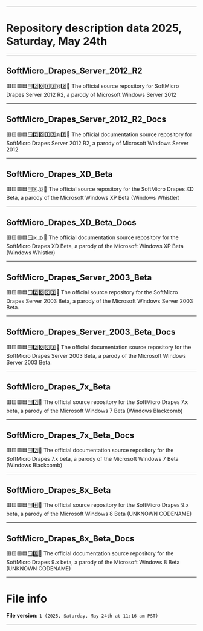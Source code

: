 
***

# Repository description data 2025, Saturday, May 24th

---

## SoftMicro_Drapes_Server_2012_R2

🟥️🟨️🟩️🟦️🪟️2️⃣️0️⃣️1️⃣️2️⃣️🇷2️⃣️💾️ The official source repository for SoftMicro Drapes Server 2012 R2, a parody of Microsoft Windows Server 2012

---

## SoftMicro_Drapes_Server_2012_R2_Docs

🟥️🟨️🟩️🟦️🪟️2️⃣️0️⃣️1️⃣️2️⃣️🇷2️⃣️📖️ The official documentation source repository for SoftMicro Drapes Server 2012 R2, a parody of Microsoft Windows Server 2012

---

## SoftMicro_Drapes_XD_Beta

🟥️🟨️🟩️🟦️🪟️🇽.🇩💾️ The official source repository for the SoftMicro Drapes XD Beta, a parody of the Microsoft Windows XP Beta (Windows Whistler)

---

## SoftMicro_Drapes_XD_Beta_Docs

🟥️🟨️🟩️🟦️🪟️🇽.🇩📖️ The official documentation source repository for the SoftMicro Drapes XD Beta, a parody of the Microsoft Windows XP Beta (Windows Whistler)

---

## SoftMicro_Drapes_Server_2003_Beta

🟥️🟨️🟩️🟦️🪟️2️⃣️0️⃣️0️⃣️3️⃣️💾️ The official source repository for the SoftMicro Drapes Server 2003 Beta, a parody of the Microsoft Windows Server 2003 Beta.

---

## SoftMicro_Drapes_Server_2003_Beta_Docs

🟥️🟨️🟩️🟦️🪟️2️⃣️0️⃣️0️⃣️3️⃣️📖️ The official documentation source repository for the SoftMicro Drapes Server 2003 Beta, a parody of the Microsoft Windows Server 2003 Beta.

---

## SoftMicro_Drapes_7x_Beta

🟥️🟨️🟩️🟦️🪟️7️⃣️💾️ The official source repository for the SoftMicro Drapes 7.x beta, a parody of the Microsoft Windows 7 Beta (Windows Blackcomb)

---

## SoftMicro_Drapes_7x_Beta_Docs

🟥️🟨️🟩️🟦️🪟️7️⃣️📖️ The official documentation source repository for the SoftMicro Drapes 7.x beta, a parody of the Microsoft Windows 7 Beta (Windows Blackcomb)

---

## SoftMicro_Drapes_8x_Beta

🟥️🟨️🟩️🟦️🪟️8️⃣️💾️ The official source repository for the SoftMicro Drapes 9.x beta, a parody of the Microsoft Windows 8 Beta (UNKNOWN CODENAME)

---

## SoftMicro_Drapes_8x_Beta_Docs

🟥️🟨️🟩️🟦️🪟️8️⃣️📖️ The official documentation source repository for the SoftMicro Drapes 9.x beta, a parody of the Microsoft Windows 8 Beta (UNKNOWN CODENAME)

***

# File info

**File version:** `1 (2025, Saturday, May 24th at 11:16 am PST)`

***

